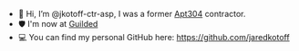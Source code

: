 - 👋 Hi, I’m @jkotoff-ctr-asp, I was a former [Apt304](https://www.apartment304.com/) contractor.
- 🛡 I'm now at [Guilded](https://guilded.gg/thejared)
- 💻 You can find my personal GitHub here: https://github.com/jaredkotoff
